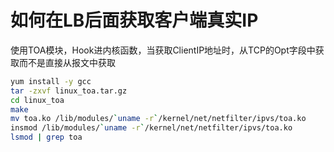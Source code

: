 # 如何在LB后面获取客户端真实IP



使用TOA模块，Hook进内核函数，当获取ClientIP地址时，从TCP的Opt字段中获取而不是直接从报文中获取

```bash
yum install -y gcc
tar -zxvf linux_toa.tar.gz
cd linux_toa
make
mv toa.ko /lib/modules/`uname -r`/kernel/net/netfilter/ipvs/toa.ko
insmod /lib/modules/`uname -r`/kernel/net/netfilter/ipvs/toa.ko
lsmod | grep toa
```

